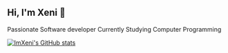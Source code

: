 ## Hi, I'm Xeni 👋

Passionate Software developer
Currently Studying Computer Programming

[![ImXeni's GitHub stats](https://github-readme-stats.vercel.app/api?username=ImXeni)](https://github.com/ImXeni/github-readme-stats&show_icons=true&theme=holi)
